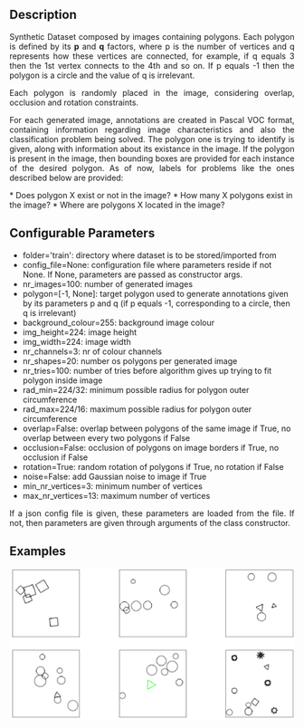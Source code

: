 ## Description

<p align="justify">
          Synthetic Dataset composed by images containing polygons. Each polygon is defined by its <b>p</b> and <b>q</b> factors, where p is the number of vertices and q represents how these vertices are connected, for example, if q equals 3 then the 1st vertex connects to the 4th and so on. If p equals -1 then the polygon is a circle and the value of q is irrelevant.
</p>

<p align="justify">
Each polygon is randomly placed in the image, considering overlap, occlusion and rotation constraints.
</p>
          
<p align="justify">
For each generated image, annotations are created in Pascal VOC format, containing information regarding image characteristics and also the classification problem being solved. The polygon one is trying to identify is given, along with information about its existance in the image. If the polygon is present in the image, then bounding boxes are provided for each instance of the desired polygon. As of now, labels for problems like the ones described below are provided:
          </p>
 * Does polygon X exist or not in the image?
 * How many X polygons exist in the image?
 * Where are polygons X located in the image?
          
## Configurable Parameters
  * folder='train': directory where dataset is to be stored/imported from
  * config_file=None: configuration file where parameters reside if not None. If None, parameters are passed as constructor args.
  * nr_images=100: number of generated images
  * polygon=[-1, None]: target polygon used to generate annotations given by its parameters p and q (if p equals -1, 
            corresponding to a circle, then q is irrelevant)
  * background_colour=255: background image colour
  * img_height=224: image height
  * img_width=224: image width
  * nr_channels=3: nr of colour channels
  * nr_shapes=20: number os polygons per generated image
  * nr_tries=100: number of tries before algorithm gives up trying to fit polygon inside image
  * rad_min=224/32: minimum possible radius for polygon outer circumference 
  * rad_max=224/16: maximum possible radius for polygon outer circumference 
  * overlap=False: overlap between polygons of the same image if True, no overlap between every two polygons if False
  * occlusion=False: occlusion of polygons on image borders if True, no occlusion if False
  * rotation=True: random rotation of polygons if True, no rotation if False
  * noise=False: add Gaussian noise to image if True
  * min_nr_vertices=3: minimum number of vertices
  * max_nr_vertices=13: maximum number of vertices
  
 <p align="justify">
  If a json config file is given, these parameters are loaded from the file. If not, then parameters are given through arguments of the class constructor.
 </p>
   
 ## Examples
 <img src="https://github.com/icrto/xML/blob/master/Synthetic%20Dataset/examples.png" width="1000">
